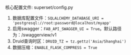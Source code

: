 核心配置文件: superset/config.py
1.  数据库配置文件：`SQLALCHEMY_DATABASE_URI = 'postgresql://root:password@localhost/myapp'`
2.  启用swagger：`FAB_API_SWAGGER_UI = True`。默认路径为：/swaggerview/v1
3.  Druid查询时区：`DRUID_TZ = tz.gettz('Asia/Shanghai')`
4.  数据压缩：`ENABLE_FLASK_COMPRESS = True`
